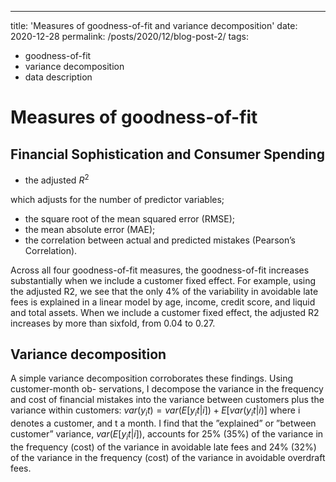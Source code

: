 ---
title: 'Measures of goodness-of-fit and variance decomposition'
date: 2020-12-28
permalink: /posts/2020/12/blog-post-2/
tags:
  - goodness-of-fit
  - variance decomposition
  - data description


Measures of goodness-of-fit
======

Financial Sophistication and Consumer Spending
------


* the adjusted $R^2$

which adjusts for the number of predictor variables; 
* the square root of the mean squared error (RMSE); 
* the mean absolute error (MAE); 
* the correlation between actual and predicted mistakes (Pearson’s Correlation).

Across all four goodness-of-fit measures, the goodness-of-fit increases substantially when we include a customer fixed effect. For example, using the adjusted R2, we see that the only 4% of the variability in avoidable late fees is explained in a linear model by age, income, credit score, and liquid and total assets. When we include a customer fixed effect, the adjusted R2 increases by more than sixfold, from 0.04 to 0.27.

Variance decomposition
------
A simple variance decomposition corroborates these findings. Using customer-month ob- servations, I decompose the variance in the frequency and cost of financial mistakes into the variance between customers plus the variance within customers: $var(y_it)=var(E[y_it|i])+E[var(y_it|i)]$ where i denotes a customer, and t a month. I find that the ”explained” or ”between customer” variance, $var(E[y_it|i])$, accounts for 25% (35%) of the variance in the frequency (cost) of the variance in avoidable late fees and 24% (32%) of the variance in the frequency (cost) of the variance in avoidable overdraft fees.